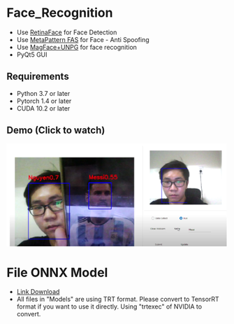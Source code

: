 # Face_Recognition
* Use [RetinaFace](https://github.com/biubug6/Pytorch-Retinaface) for Face Detection
* Use [MetaPattern FAS](https://github.com/RizhaoCai/MetaPattern_FAS) for Face - Anti Spoofing
* Use [MagFace+UNPG](https://github.com/jung-jun-uk/unpg) for face recognition
* PyQt5 GUI
## Requirements
* Python 3.7 or later
* Pytorch 1.4 or later
* CUDA  10.2 or later
## Demo (Click to watch)
[![Demo Video](images/image.png)](https://www.youtube.com/watch?v=1JNHOGNp0kU)

# File ONNX Model
- [Link Download](https://drive.google.com/drive/folders/1pd3QNagID5KeHwOLr3C_LUB1Sc2CNsln?usp=sharing)
- All files in "Models" are using TRT format. Please convert to TensorRT  format if you want to use it directly. Using "trtexec" of NVIDIA to convert.

